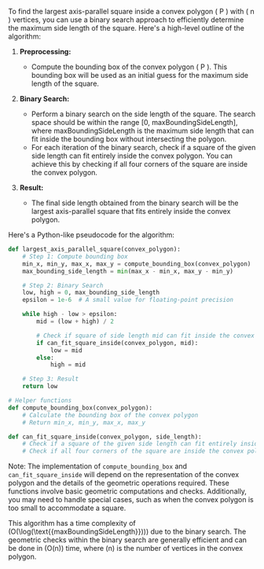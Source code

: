 To find the largest axis-parallel square inside a convex polygon \( P \) with \( n \) vertices, you can use a binary search approach to efficiently determine the maximum side length of the square. Here's a high-level outline of the algorithm:

1. **Preprocessing:**
   - Compute the bounding box of the convex polygon \( P \). This bounding box will be used as an initial guess for the maximum side length of the square.

2. **Binary Search:**
   - Perform a binary search on the side length of the square. The search space should be within the range [0, maxBoundingSideLength], where maxBoundingSideLength is the maximum side length that can fit inside the bounding box without intersecting the polygon.
   - For each iteration of the binary search, check if a square of the given side length can fit entirely inside the convex polygon. You can achieve this by checking if all four corners of the square are inside the convex polygon.

3. **Result:**
   - The final side length obtained from the binary search will be the largest axis-parallel square that fits entirely inside the convex polygon.

Here's a Python-like pseudocode for the algorithm:

```python
def largest_axis_parallel_square(convex_polygon):
    # Step 1: Compute bounding box
    min_x, min_y, max_x, max_y = compute_bounding_box(convex_polygon)
    max_bounding_side_length = min(max_x - min_x, max_y - min_y)

    # Step 2: Binary Search
    low, high = 0, max_bounding_side_length
    epsilon = 1e-6  # A small value for floating-point precision

    while high - low > epsilon:
        mid = (low + high) / 2

        # Check if square of side length mid can fit inside the convex polygon
        if can_fit_square_inside(convex_polygon, mid):
            low = mid
        else:
            high = mid

    # Step 3: Result
    return low

# Helper functions
def compute_bounding_box(convex_polygon):
    # Calculate the bounding box of the convex polygon
    # Return min_x, min_y, max_x, max_y

def can_fit_square_inside(convex_polygon, side_length):
    # Check if a square of the given side length can fit entirely inside the convex polygon
    # Check if all four corners of the square are inside the convex polygon
```

Note: The implementation of `compute_bounding_box` and `can_fit_square_inside` will depend on the representation of the convex polygon and the details of the geometric operations required. These functions involve basic geometric computations and checks. Additionally, you may need to handle special cases, such as when the convex polygon is too small to accommodate a square.

This algorithm has a time complexity of \(O(\log(\text{{maxBoundingSideLength}}))\) due to the binary search. The geometric checks within the binary search are generally efficient and can be done in \(O(n)\) time, where \(n\) is the number of vertices in the convex polygon.